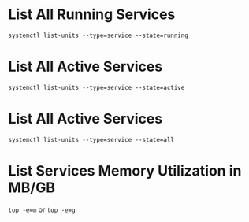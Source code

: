 # List All Running Services

`systemctl list-units --type=service --state=running`

# List All Active Services

`systemctl list-units --type=service --state=active`

# List All Active Services

`systemctl list-units --type=service --state=all`

# List Services Memory Utilization in MB/GB

`top -e=m`
or
`top -e=g`
